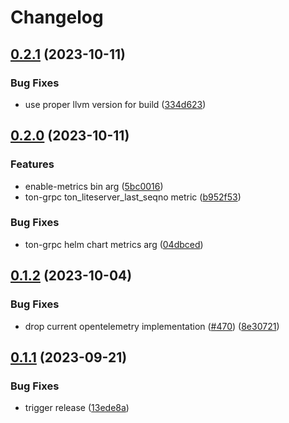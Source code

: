# Changelog





## [0.2.1](https://github.com/getgems-io/tonlibjson/compare/ton-grpc-v0.2.0...ton-grpc-v0.2.1) (2023-10-11)


### Bug Fixes

* use proper llvm version for build ([334d623](https://github.com/getgems-io/tonlibjson/commit/334d6235c2f93bcbab01ac447acdd7f0f1043187))

## [0.2.0](https://github.com/getgems-io/tonlibjson/compare/ton-grpc-v0.1.2...ton-grpc-v0.2.0) (2023-10-11)


### Features

* enable-metrics bin arg ([5bc0016](https://github.com/getgems-io/tonlibjson/commit/5bc00164b3710b854ad22cb373f023efb9091c56))
* ton-grpc ton_liteserver_last_seqno metric ([b952f53](https://github.com/getgems-io/tonlibjson/commit/b952f533ae0e795f46efb37c725ebf25a52d4d71))


### Bug Fixes

* ton-grpc helm chart metrics arg ([04dbced](https://github.com/getgems-io/tonlibjson/commit/04dbcede350a32dccbd529e180f242343cabb1d8))

## [0.1.2](https://github.com/getgems-io/tonlibjson/compare/ton-grpc-v0.1.1...ton-grpc-v0.1.2) (2023-10-04)


### Bug Fixes

* drop current opentelemetry implementation ([#470](https://github.com/getgems-io/tonlibjson/issues/470)) ([8e30721](https://github.com/getgems-io/tonlibjson/commit/8e30721feb058c58ef88d3ecae49d43260131ade))

## [0.1.1](https://github.com/getgems-io/tonlibjson/compare/ton-grpc-v0.1.0...ton-grpc-v0.1.1) (2023-09-21)


### Bug Fixes

* trigger release ([13ede8a](https://github.com/getgems-io/tonlibjson/commit/13ede8aba7ccb932b275853e823a604955f95907))
